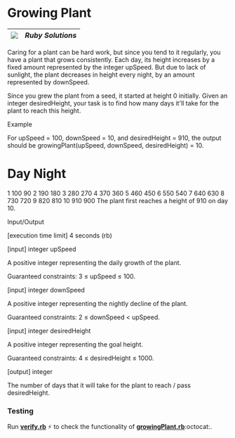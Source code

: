 # Growing Plant
| ![](https://app.codesignal.com/user-icons/languages/rb.svg) | ***Ruby Solutions*** |
|---|---|

Caring for a plant can be hard work, but since you tend to it regularly, you have a plant that grows consistently. Each day, its height increases by a fixed amount represented by the integer upSpeed. But due to lack of sunlight, the plant decreases in height every night, by an amount represented by downSpeed.

Since you grew the plant from a seed, it started at height 0 initially. Given an integer desiredHeight, your task is to find how many days it'll take for the plant to reach this height.

Example

For upSpeed = 100, downSpeed = 10, and desiredHeight = 910, the output should be
growingPlant(upSpeed, downSpeed, desiredHeight) = 10.

#	Day	Night
1	100	90
2	190	180
3	280	270
4	370	360
5	460	450
6	550	540
7	640	630
8	730	720
9	820	810
10	910	900
The plant first reaches a height of 910 on day 10.

Input/Output

[execution time limit] 4 seconds (rb)

[input] integer upSpeed

A positive integer representing the daily growth of the plant.

Guaranteed constraints:
3 ≤ upSpeed ≤ 100.

[input] integer downSpeed

A positive integer representing the nightly decline of the plant.

Guaranteed constraints:
2 ≤ downSpeed < upSpeed.

[input] integer desiredHeight

A positive integer representing the goal height.

Guaranteed constraints:
4 ≤ desiredHeight ≤ 1000.

[output] integer

The number of days that it will take for the plant to reach / pass desiredHeight.


### Testing

Run [**verify.rb**](./verify.rb) :zap: to check the functionality of [**growingPlant.rb**](./growingPlant.rb):octocat:.